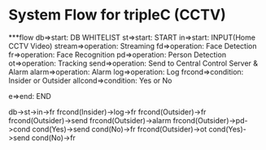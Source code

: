 # System Flow for tripleC (CCTV)

***flow
db=>start: DB WHITELIST
st=>start: START
in=>start: INPUT(Home CCTV Video)
stream=>operation: Streaming
fd=>operation: Face Detection
fr=>operation: Face Recognition
pd=>operation: Person Detection
ot=>operation: Tracking
send=>operation: Send to Central Control Server & Alarm
alarm=>operation: Alarm
log=>operation: Log
frcond=>condition: Insider or Outsider
allcond=>condition: Yes or No

e=>end: END

db->st->in->fr
frcond(Insider)->log->fr
frcond(Outsider)->fr
frcond(Outsider)->send
frcond(Outsider)->alarm
frcond(Outsider)->pd->cond
cond(Yes)->send
cond(No)->fr
frcond(Outsider)->ot
cond(Yes)->send
cond(No)->fr

